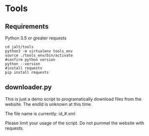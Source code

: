 # Tools

## Requirements

Python 3.5 or greater
requests

```
cd jalt/tools
python3 -m virtualenv tools_env
source ./tools_env/bin/activate
#confirm python version
python --version
#install requests
pip install requests

```

## downloader.py

This is just a demo script to programatically download files from the website. The endId is unknown at this time.

The file name is currently: id_#.xml 

Please limit your usage of the script. Do not pummel the website with requests.
